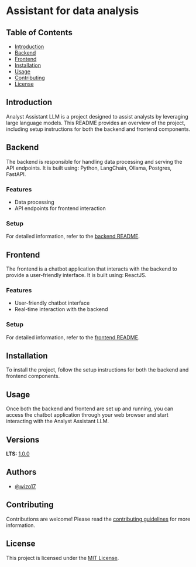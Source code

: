 # Assistant for data analysis

## Table of Contents
- [Introduction](#introduction)
- [Backend](#backend)
- [Frontend](#frontend)
- [Installation](#installation)
- [Usage](#usage)
- [Contributing](#contributing)
- [License](#license)

## Introduction
Analyst Assistant LLM is a project designed to assist analysts by leveraging large language models. This README provides an overview of the project, including setup instructions for both the backend and frontend components.

## Backend
The backend is responsible for handling data processing and serving the API endpoints. It is built using: Python, LangChain, Ollama, Postgres, FastAPI.

### Features
- Data processing
- API endpoints for frontend interaction

### Setup
For detailed information, refer to the [backend README](backend/readme.md).


## Frontend
The frontend is a chatbot application that interacts with the backend to provide a user-friendly interface. It is built using: ReactJS.

### Features
- User-friendly chatbot interface
- Real-time interaction with the backend

### Setup
For  detailed information, refer to the [frontend README](front/chatbot-app/readme.md).

## Installation
To install the project, follow the setup instructions for both the backend and frontend components.

## Usage
Once both the backend and frontend are set up and running, you can access the chatbot application through your web browser and start interacting with the Analyst Assistant LLM.

## Versions
**LTS:** [1.0.0](https://github.com/Wizo17/analyst_assistant_llm)

## Authors

* [@wizo17](https://github.com/Wizo17)

## Contributing
Contributions are welcome! Please read the [contributing guidelines](CONTRIBUTING.md) for more information.

## License
This project is licensed under the [MIT License](LICENSE).
